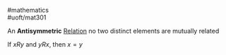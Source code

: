 #mathematics  
#uoft/mat301 

An **Antisymmetric** [Relation](Relation.md) no two distinct elements are mutually related

If $xRy$ and $yRx$, then $x=y$